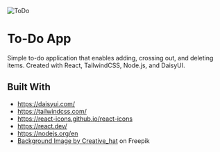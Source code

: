 ![ToDo](https://user-images.githubusercontent.com/96400968/227618469-e347b234-a873-4fc3-9647-cc6070ffc1b3.png)


# To-Do App

Simple to-do application that enables adding, crossing out, and deleting items. Created with React, TailwindCSS, Node.js, and DaisyUI.

## Built With
- https://daisyui.com/
- https://tailwindcss.com/
- https://react-icons.github.io/react-icons
- https://react.dev/
- https://nodejs.org/en
- <a href="https://www.freepik.com/free-vector/modern-soft-yellow-watercolor-texture-beautiful-background_26798875.htm#query=pastel%20yellow&position=5&from_view=keyword&track=ais"> Background Image by Creative_hat</a> on Freepik
